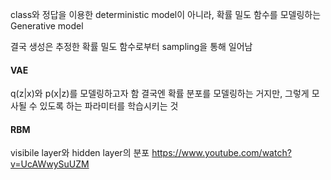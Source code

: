 class와 정답을 이용한 deterministic model이 아니라, 확률 밀도 함수를 모델링하는 Generative model

결국 생성은 추정한 확률 밀도 함수로부터 sampling을 통해 일어남

#### VAE
q(z|x)와 p(x|z)를 모델링하고자 함
결국엔 확률 분포를 모델링하는 거지만, 그렇게 모사될 수 있도록 하는 파라미터를 학습시키는 것

#### RBM
visibile layer와 hidden layer의 분포
https://www.youtube.com/watch?v=UcAWwySuUZM
